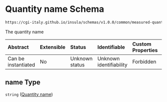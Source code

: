 # Quantity name Schema

```txt
https://cgi-italy.github.io/insula/schemas/v1.0.0/common/measured-quantity.schema.json#/properties/name
```

The quantity name

| Abstract            | Extensible | Status         | Identifiable            | Custom Properties | Additional Properties | Access Restrictions | Defined In                                                                                             |
| :------------------ | :--------- | :------------- | :---------------------- | :---------------- | :-------------------- | :------------------ | :----------------------------------------------------------------------------------------------------- |
| Can be instantiated | No         | Unknown status | Unknown identifiability | Forbidden         | Allowed               | none                | [measured-quantity.schema.json\*](schemas/common/measured-quantity.schema.json) |

## name Type

`string` ([Quantity name](measured-quantity-properties-quantity-name.md))

